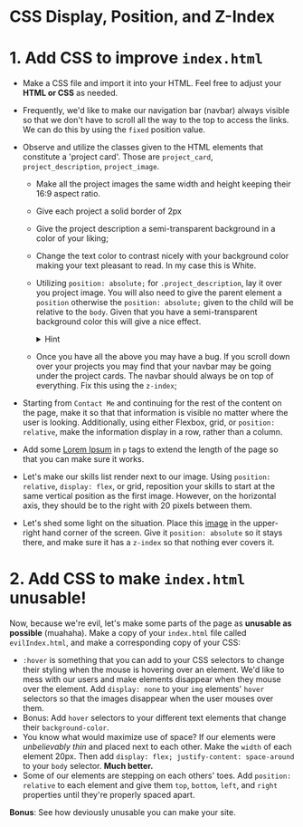 # CSS Display, Position, and Z-Index


# 1. Add CSS to improve `index.html`

- Make a CSS file and import it into your HTML. Feel free to adjust your **HTML or CSS** as needed.
- Frequently, we'd like to make our navigation bar (navbar) always visible so that we don't have to scroll all the way to the top to access the links. We can do this by using the `fixed` position value.
- Observe and utilize the classes given to the HTML elements that constitute a 'project card'. Those are `project_card`, `project_description`, `project_image`.  
  * Make all the project images the same width and height keeping their 16:9 aspect ratio. 
  * Give each project a solid border of 2px
  * Give the project description a semi-transparent background in a color of your liking;
  * Change the text color to contrast nicely with your background color making your text pleasant to read. In my case this is White.
  * Utilizing `position: absolute;` for `.project_description`, lay it over you project image. You will also need to give the parent element a `position` otherwise the `position: absolute;` given to the child will be relative to the `body`. Given that you have a semi-transparent background color this will give a nice effect.

    <details>
      <summary>Hint</summary>

      Read about [`position: absolute;`](https://css-tricks.com/almanac/properties/p/position/)
    </details>
  * Once you have all the above you may have a bug. If you scroll down over your projects you may find that your navbar may be going under the project cards. The navbar should always be on top of everything. Fix this using the `z-index`; 

- Starting from `Contact Me` and continuing for the rest of the content on the page, make it so that that information is visible no matter where the user is looking. Additionally, using either Flexbox, grid, or `position: relative`, make the information display in a row, rather than a column.

- Add some [Lorem Ipsum](https://www.lipsum.com/) in `p` tags to extend the length of the page so that you can make sure it works.

- Let's make our skills list render next to our image. Using `position: relative`, `display: flex`, or grid, reposition your skills to start at the same vertical position as the first image. However, on the horizontal axis, they should be to the right with 20 pixels between them.
- Let's shed some light on the situation. Place this [image](http://www.sunnysidedrama.com/index/Welcome_files/Playtime_Sun-4.png) in the upper-right hand corner of the screen. Give it `position: absolute` so it stays there, and make sure it has a `z-index` so that nothing ever covers it.

# 2. Add CSS to make `index.html` unusable!

Now, because we're evil, let's make some parts of the page as **unusable as possible** (muahaha). Make a copy of your `index.html` file called `evilIndex.html`, and make a corresponding copy of your CSS:

- `:hover` is something that you can add to your CSS selectors to change their styling when the mouse is hovering over an element. We'd like to mess with our users and make elements disappear when they mouse over the element. Add `display: none` to your `img` elements' `hover` selectors so that the images disappear when the user mouses over them.
- Bonus: Add `hover` selectors to your different text elements that change their `background-color`.
- You know what would maximize use of space? If our elements were _unbelievably thin_ and placed next to each other. Make the `width` of each element 20px. Then add `display: flex; justify-content: space-around` to your `body` selector. **Much better.**
- Some of our elements are stepping on each others' toes. Add `position: relative` to each element and give them `top`, `bottom`, `left`, and `right` properties until they're properly spaced apart.

**Bonus**: See how deviously unusable you can make your site.
